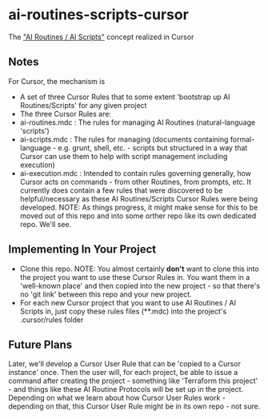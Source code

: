 # ai-routines-scripts-cursor
The ["AI Routines / AI Scripts"](https://github.com/sladestewart/ai-routines) concept realized in Cursor

## Notes
For Cursor, the mechanism is
- A set of three Cursor Rules that to some extent 'bootstrap up AI Routines/Scripts' for any given project
- The three Cursor Rules are:
 - ai-routines.mdc : The rules for managing AI Routines (natural-language 'scripts')
 - ai-scripts.mdc : The rules for managing (documents containing formal-language - e.g. grunt, shell, etc. - scripts but structured in a way that Cursor can use them to help with script management including execution)
 - ai-execution.mdc : Intended to contain rules governing generally, how Cursor acts on commands - from other Routines, from prompts, etc.  It currently does contain a few rules that were discovered to be helpful/necessary as these AI Routines/Scripts Cursor Rules were being developed.  NOTE: As things progress, it might make sense for this to be moved out of this repo and into some orther repo like its own dedicated repo.  We'll see.

## Implementing In Your Project
- Clone this repo.  NOTE: You almost certainly **don't** want to clone this into the project you want to use these Cursor Rules in.  You want them in a 'well-known place' and then copied into the new project - so that there's no 'git link' between this repo and your new project.
- For each new Cursor project that you want to use AI Routines / AI Scripts in, just copy these rules files (**.mdc) into the project's .cursor/rules folder

## Future Plans
Later, we'll develop a Cursor User Rule that can be 'copied to a Cursor instance' once.  Then the user will, for each project, be able to issue a command after creating the project - something like 'Terraform this project' - and things like these AI Routine Protocols will be set up in the project.  Depending on what we learn about how Cursor User Rules work - depending on that, this Cursor User Rule might be in its own repo - not sure.
